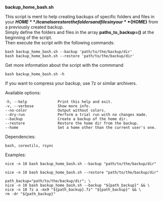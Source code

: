 
**backup_home_bash.sh**

This script is ment to help creating backups of specific folders and files in your **${HOME}**.  
It can also restore the folders and files in your **${HOME}** from a previously created backup.  
Simply define the folders and files in the array **paths_to_backup=()** at the beginning of the script.  
Then execute the script with the following commands:

```
bash backup_home_bash.sh --backup 'path/to/the/backup/dir'
bash backup_home_bash.sh --restore 'path/to/the/backup/dir'
```
Get more information about the script with the commmand

```
bash backup_home_bash.sh -h
```
If you want to compress your backup, use 7z or similar archivers.

Available options:

```
-h, --help              Print this help and exit.  
-v, --verbose           Show more info.  
--no-color              Output without colors.  
--dry-run               Perform a trial run with no changes made.  
--backup                Create a backup of the home dir.  
--restore               Restore the home dir from the backup.  
--home                  Set a home other than the current user's one.  
```
Dependencies:

```
bash, coreutils, rsync
```
Examples:

```
nice -n 10 bash backup_home_bash.sh --backup "path/to/the/backup/dir"

nice -n 10 bash backup_home_bash.sh --restore "path/to/the/backup/dir"

path_backup="path/to/the/backup/dir"; \
nice -n 10 bash backup_home_bash.sh --backup "${path_backup}" && \
nice -n 10 7z a -mx9 "${path_backup}.7z" "${path_backup}" && \
rm -dr "${path_backup}"
```

